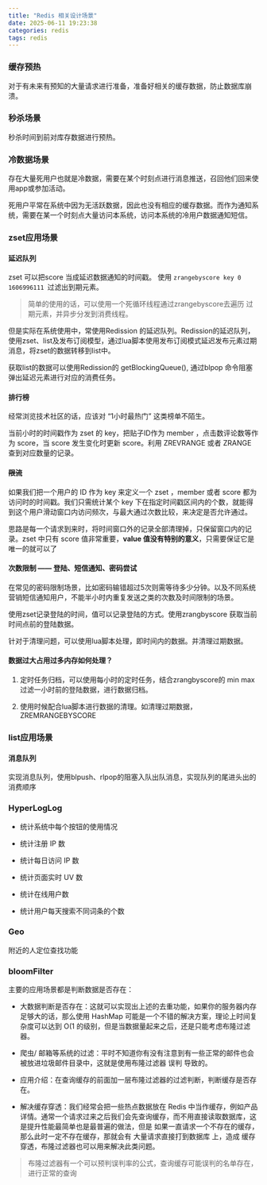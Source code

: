```yaml
---
title: "Redis 相关设计场景"
date: 2025-06-11 19:23:38
categories: redis
tags: redis
---
```


### 缓存预热

对于有未来有预知的大量请求进行准备，准备好相关的缓存数据，防止数据库崩溃。

### 秒杀场景

秒杀时间到前对库存数据进行预热。

### 冷数据场景

存在大量死用户也就是冷数据，需要在某个时刻点进行消息推送，召回他们回来使用app或参加活动。

死用户平常在系统中因为无活跃数据，因此也没有相应的缓存数据。而作为通知系统，需要在某一个时刻点大量访问本系统，访问本系统的冷用户数据通知短信。

### zset应用场景

#### 延迟队列

zset 可以把score 当成延迟数据通知的时间戳。 使用 `zrangebyscore key 0 1606996111 `过滤出到期元素。

> 简单的使用的话，可以使用一个死循环线程通过zrangebyscore去遍历 过期元素，并异步分发到消费线程。

但是实际在系统使用中，常使用Redission 的延迟队列。Redission的延迟队列，使用zset、list及发布订阅模型，通过lua脚本使用发布订阅模式延迟发布元素过期消息，将zset的数据转移到list中。

获取list的数据可以使用Redission的 getBlockingQueue(), 通过blpop 命令阻塞弹出延迟元素进行对应的消费任务。

#### 排行榜

经常浏览技术社区的话，应该对 “1小时最热门” 这类榜单不陌生。

当前小时的时间戳作为 zset 的 key，把贴子ID作为 member ，点击数评论数等作为 score，当 score 发生变化时更新 score。利用 ZREVRANGE 或者 ZRANGE 查到对应数量的记录。

#### ~~限流~~

如果我们把一个用户的 ID 作为 key 来定义一个 zset ，member 或者 score 都为访问时的时间戳。我们只需统计某个 key 下在指定时间戳区间内的个数，就能得到这个用户滑动窗口内访问频次，与最大通过次数比较，来决定是否允许通过。

思路是每一个请求到来时，将时间窗口外的记录全部清理掉，只保留窗口内的记录。zset 中只有 score 值非常重要，**value 值没有特别的意义**，只需要保证它是唯一的就可以了

#### 次数限制 —— 登陆、短信通知、密码尝试

在常见的密码限制场景，比如密码输错超过5次则需等待多少分钟。以及不同系统营销短信通知用户，不能半小时内重复发送之类的次数及时间限制的场景。

使用zset记录登陆的时间，值可以记录登陆的方式。使用zrangbyscore 获取当前时间点前的登陆数据。

针对于清理问题，可以使用lua脚本处理，即时间内的数据。并清理过期数据。

#### 数据过大占用过多内存如何处理？

1.  定时任务归档，可以使用每小时的定时任务，结合zrangbyscore的 min max 过滤一小时前的登陆数据，进行数据归档。

2.  使用时候配合lua脚本进行数据的清理。如清理过期数据，ZREMRANGEBYSCORE

### list应用场景

#### 消息队列

实现消息队列，使用blpush、rlpop的阻塞入队出队消息，实现队列的尾进头出的消费顺序

### HyperLogLog

- 统计系统中每个按钮的使用情况

- 统计注册 IP 数

- 统计每日访问 IP 数

- 统计页面实时 UV 数

- 统计在线用户数

- 统计用户每天搜索不同词条的个数

### Geo

附近的人定位查找功能

### bloomFilter

主要的应用场景都是判断数据是否存在：

- 大数据判断是否存在：这就可以实现出上述的去重功能，如果你的服务器内存足够大的话，那么使用 HashMap 可能是一个不错的解决方案，理论上时间复杂度可以达到 O(1 的级别，但是当数据量起来之后，还是只能考虑布隆过滤器。

- 爬虫/ 邮箱等系统的过滤：平时不知道你有没有注意到有一些正常的邮件也会被放进垃圾邮件目录中，这就是使用布隆过滤器 误判 导致的。

- 应用介绍：在查询缓存的前面加一层布隆过滤器的过滤判断，判断缓存是否存在。

- 解决缓存穿透：我们经常会把一些热点数据放在 Redis 中当作缓存，例如产品详情。通常一个请求过来之后我们会先查询缓存，而不用直接读取数据库，这是提升性能最简单也是最普遍的做法，但是 如果一直请求一个不存在的缓存，那么此时一定不存在缓存，那就会有 大量请求直接打到数据库 上，造成 缓存穿透，布隆过滤器也可以用来解决此类问题。

> 布隆过滤器有一个可以预判误判率的公式，查询缓存可能误判的名单存在，进行正常的查询
